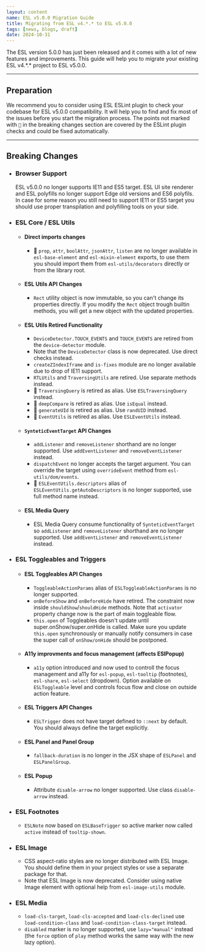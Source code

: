 ```yaml
---
layout: content
name: ESL v5.0.0 Migration Guide
title: Migrating from ESL v4.*.* to ESL v5.0.0
tags: [news, blogs, draft]
date: 2024-10-31
---
```


The ESL version 5.0.0 has just been released and it comes with a lot of new features and improvements. 
This guide will help you to migrate your existing ESL v4.\*.* project to ESL v5.0.0.

---

## Preparation
We recommend you to consider using ESL ESLint plugin to check your codebase for ESL v5.0.0 compatibility.
It will help you to find and fix most of the issues before you start the migration process.
The points not marked with `🔧` in the breaking changes section are covered by the ESLint plugin checks and could be fixed automatically.

---

## Breaking Changes

- ### Browser Support
  ESL v5.0.0 no longer supports IE11 and ES5 target. 
  ESL UI site renderer and ESL polyfills no longer support Edge old versions and ES6 polyfils.
  In case for some reason you still need to support IE11 or ES5 target you should use proper transpilation and polyfilling tools on your side.

- ### ESL Core / ESL Utils
  - #### Direct imports changes
    - 🔧 `prop`, `attr`, `boolAttr`, `jsonAttr`, `listen` are no longer available in `esl-base-element` and `esl-mixin-element` exports,
    to use them you should import them from `esl-utils/decorators` directly or from the library root.
  - #### ESL Utils API Changes
    - `Rect` utility object is now immutable, so you can't change its properties directly. 
    If you modify the `Rect` object trough builtin methods, you will get a new object with the updated properties.
  - #### ESL Utils Retired Functionality
    - `DeviceDetector.TOUCH_EVENTS` and `TOUCH_EVENTS` are retired from the `device-detector` module.
    - Note that the `DeviceDetector` class is now deprecated. Use direct checks instead.
    - `createZIndexIframe` and `is-fixes` module are no longer available due to drop of IE11 support.
    - `RTLUtils` and `TraversingUtils` are retired. Use separate methods instead.
    - 🔧 `TraversingQuery` is retired as alias. Use `ESLTraversingQuery` instead.
    - 🔧 `deepCompare` is retired as alias. Use `isEqual` instead.
    - 🔧 `generateUId` is retired as alias. Use `randUID` instead.
    - 🔧 `EventUtils` is retired as alias. Use `ESLEventUtils` instead.
  - #### `SynteticEventTarget` API Changes
    - `addListener` and `removeListener` shorthand are no longer supported. Use `addEventListener` and `removeEventListener` instead.
    - `dispatchEvent` no longer accepts the target argument. 
      You can override the target using `overrideEvent` method from `esl-utils/dom/events`.
    - 🔧 `ESLEventUtils.descriptors` alias of `ESLEventUtils.getAutoDescriptors` is no longer supported, use full method name instead.
  - #### ESL Media Query
    - ESL Media Query consume functionality of `SynteticEventTarget` so `addListener` and `removeListener` shorthand are no longer supported. 
    Use `addEventListener` and `removeEventListener` instead.

- ### ESL Toggleables and Triggers
  - #### ESL Toggleables API Changes
    - `ToggleableActionParams` alias of `ESLToggleableActionParams` is no longer supported.
    - `onBeforeShow` and `onBeforeHide` have retired. The constraint now inside `shouldShow`/`shouldHide` methods. 
      Note that `activator` property change now is the part of main toggleable flow.
    - `this.open` of Toggleables doesn't update until super.onShow/super.onHide is called. 
      Make sure you update `this.open` synchronously or manually notify consumers in case the super call of `onShow/onHide` should be postponed.
  - #### A11y improvments and focus management (affects ESlPopup)
    - `a11y` option introduced and now used to controll the focus management and a11y for `esl-popup`, `esl-tooltip` (footnotes), `esl-share`, `esl-select` (dropdown).
      Option available on `ESLToggleable` level and controls focus flow and close on outside action feature.
  - #### ESL Triggers API Changes
    - `ESLTrigger` does not have target defined to `::next` by default. You should always define the target explicitly.
  - #### ESL Panel and Panel Group
    - `fallback-duration` is no longer in the JSX shape of `ESLPanel` and `ESLPanelGroup`.
  - #### ESL Popup
    - Attribute `disable-arrow` no longer supported. Use class `disable-arrow` instead.

- ### ESL Footnotes
  - `ESLNote` now based on `ESLBaseTrigger` so active marker now called `active` instead of `tooltip-shown`.

- ### ESL Image
  - CSS aspect-ratio styles are no longer distributed with ESL Image. 
    You should define them in your project styles or use a separate package for that.
  - Note that ESL Image is now deprecated. Consider using native Image element with optional help from `esl-image-utils` module. 

- ### ESL Media
  - `load-cls-target`, `load-cls-accepted` and `load-cls-declined` use `load-condition-class` and `load-condition-class-target` instead.
  - `disabled` marker is no longer supported, use `lazy="manual"` instead (the `force` option of `play` method works the same way with the new lazy option).
